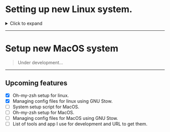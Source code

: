 # Setting up new Linux system.

<details>    
<summary> Click to expand</summary>

### STEP 0 Clone this repo in your home folder
```
git clone https://github.com/dushyantDevTips/.dotfiles.git
```
### STEP 1 Update and upgrade `apt`
```
sudo apt update && sudo apt upgrade
```
**Note:** *You may require to reboot your system for some of the updates to apply*

### STEP 2 Setup `ZSH`
```
sudo apt-get install zsh
```
### STEP 3 Install `Oh My Zsh`
```
sh -c "$(curl -fsSL https://raw.github.com/robbyrussell/oh-my-zsh/master/tools/install.sh) --keep-zshrc"
```
### STEP 4 Run `instal.sh` file from .dotfiles
```
sudo chmod u+x $HOME/.dotfiles/install.sh
```
```
sh $HOME/.dotfiles/install.sh 
```
**Note:** *System will require to reboot for the changes to take effect. So type `Y` if script ask for reboot or manually restart the system.*

### STEP 5 Change fonts for the terminal app

You will require to change fonts for you terminal else the terminal prompt may seem glitched.
To do that go to preferences of your gnome terminal and set `FirCode Nerd Font` as custom font setting is your active profile.

![Setting Terminal app fonts](/linux/assets/firCodeFont_instruction.png)

**Note:** *The example in Image is taken from `Pop_OS` for `GNOME Terminal app` for different flavour of linux and applications would be different.* 

### Source .zshrc file

On adding any changes to .zshrc file or .oh-my-zsh/custom[ theme | plugins ] for applying those changes, you need to source the .zshrc file by running following command.

```
source $HOME/.zshrc
```

</details>

---

# Setup new MacOS system

>Under development...

---

## Upcoming features 
- [x] Oh-my-zsh setup for linux.
- [x] Managing config files for linux using GNU Stow.
- [ ] System setup script for MacOS.
- [ ] Oh-my-zsh setup for MacOS.
- [ ] Managing config files for MacOS using GNU Stow.
- [ ] List of tools and app I use for development and URL to get them.
